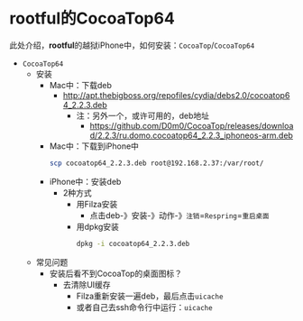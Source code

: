 # rootful的CocoaTop64

此处介绍，**rootful**的越狱iPhone中，如何安装：`CocoaTop`/`CocoaTop64`

* `CocoaTop64`
  * 安装
    * Mac中：下载deb
      * http://apt.thebigboss.org/repofiles/cydia/debs2.0/cocoatop64_2.2.3.deb
        * 注：另外一个，或许可用的，deb地址
          * https://github.com/D0m0/CocoaTop/releases/download/2.2.3/ru.domo.cocoatop64_2.2.3_iphoneos-arm.deb
    * Mac中：下载到iPhone中
      ```bash
      scp cocoatop64_2.2.3.deb root@192.168.2.37:/var/root/
      ```
    * iPhone中：安装deb
      * 2种方式
        * 用Filza安装
          * 点击deb-》安装-》动作-》`注销`=`Respring`=`重启桌面`
        * 用dpkg安装
          ```bash
          dpkg -i cocoatop64_2.2.3.deb
          ```
  * 常见问题
    * 安装后看不到CocoaTop的桌面图标？
      * 去清除UI缓存
        * Filza重新安装一遍deb，最后点击`uicache`
        * 或者自己去ssh命令行中运行：`uicache`
